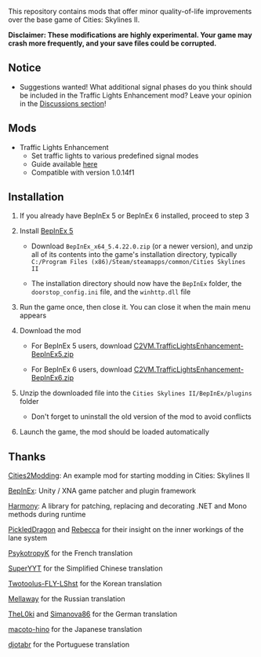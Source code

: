 This repository contains mods that offer minor quality-of-life improvements over the base game of Cities: Skylines II.

**Disclaimer: These modifications are highly experimental. Your game may crash more frequently, and your save files could be corrupted.**

## Notice

* Suggestions wanted! What additional signal phases do you think should be included in the Traffic Lights Enhancement mod? Leave your opinion in the [Discussions section](https://github.com/slyh/Cities2-Various-Mods/discussions)! 

## Mods

* Traffic Lights Enhancement
   * Set traffic lights to various predefined signal modes
   * Guide available [here](https://github.com/slyh/Cities2-Various-Mods/tree/main/TrafficLightsEnhancement/README.md)
   * Compatible with version 1.0.14f1

## Installation

1. If you already have BepInEx 5 or BepInEx 6 installed, proceed to step 3

2. Install [BepInEx 5](https://github.com/BepInEx/BepInEx/releases)

   * Download `BepInEx_x64_5.4.22.0.zip` (or a newer version), and unzip all of its contents into the game's installation directory, typically `C:/Program Files (x86)/Steam/steamapps/common/Cities Skylines II`

   * The installation directory should now have the `BepInEx` folder, the `doorstop_config.ini` file, and the `winhttp.dll` file

3. Run the game once, then close it. You can close it when the main menu appears

4. Download the mod

   * For BepInEx 5 users, download [C2VM.TrafficLightsEnhancement-BepInEx5.zip](https://github.com/slyh/Cities2-Various-Mods/releases/latest/download/C2VM.TrafficLightsEnhancement-BepInEx5.zip)

   * For BepInEx 6 users, download [C2VM.TrafficLightsEnhancement-BepInEx6.zip](https://github.com/slyh/Cities2-Various-Mods/releases/latest/download/C2VM.TrafficLightsEnhancement-BepInEx6.zip)

5. Unzip the downloaded file into the `Cities Skylines II/BepInEx/plugins` folder

   * Don't forget to uninstall the old version of the mod to avoid conflicts

6. Launch the game, the mod should be loaded automatically

## Thanks

[Cities2Modding](https://github.com/optimus-code/Cities2Modding): An example mod for starting modding in Cities: Skylines II

[BepInEx](https://github.com/BepInEx/BepInEx): Unity / XNA game patcher and plugin framework

[Harmony](https://github.com/pardeike/Harmony): A library for patching, replacing and decorating .NET and Mono methods during runtime

[PickledDragon](https://github.com/EisbarGFX) and [Rebecca](https://github.com/slash-under) for their insight on the inner workings of the lane system

[PsykotropyK](https://github.com/PsykotropyK) for the French translation

[SuperYYT](https://github.com/SuperYYT) for the Simplified Chinese translation

[Twotoolus-FLY-LShst](https://github.com/Twotoolus-FLY-LShst) for the Korean translation

[Mellaway](https://github.com/Mellaway) for the Russian translation

[TheL0ki](https://github.com/TheL0ki) and [Simanova86](https://github.com/Simanova86) for the German translation

[macoto-hino](https://github.com/macoto-hino) for the Japanese translation

[djotabr](https://github.com/djotabr) for the Portuguese translation